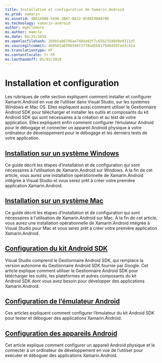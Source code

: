 ```yaml
---
title: Installation et configuration de Xamarin.Android
ms.prod: xamarin
ms.assetid: 4BE549B8-5696-2BA7-DA32-8C0EE90A879D
ms.technology: xamarin-android
author: mgmclemore
ms.author: mamcle
ms.date: 04/25/2018
ms.openlocfilehash: 269b5a06796ae748da93f7c65b23598d9e9311df
ms.sourcegitcommit: 4b0582a0f06598f3ff8ad5b817946459fed3c42a
ms.translationtype: HT
ms.contentlocale: fr-FR
ms.lasthandoff: 05/03/2018
---
```

# <a name="setup-and-installation"></a>Installation et configuration

Les rubriques de cette section expliquent comment installer et configurer Xamarin.Android en vue de l’utiliser dans Visual Studio, sur les systèmes Windows et Mac OS. Elles expliquent aussi comment utiliser le Gestionnaire Android SDK pour télécharger et installer les outils et composants du kit Android SDK qui sont nécessaires à la création et au test de votre application. Elles expliquent enfin comment configurer l’émulateur Android pour le débogage et connecter un appareil Android physique à votre ordinateur de développement pour le débogage et les derniers tests de votre application.


## <a name="windows-installationandroidget-startedinstallationwindowsmd"></a>[Installation sur un système Windows](~/android/get-started/installation/windows.md)

Ce guide décrit les étapes d’installation et de configuration qui sont nécessaires à l’utilisation de Xamarin.Android sur Windows. À la fin de cet article, vous aurez une installation opérationnelle de Xamarin.Android intégrée à Visual Studio et vous serez prêt à créer votre première application Xamarin.Android.

## <a name="mac-installationhttpsdocsmicrosoftcomen-usvisualstudiomacinstallation"></a>[Installation sur un système Mac](https://docs.microsoft.com/en-us/visualstudio/mac/installation)

Ce guide décrit les étapes d’installation et de configuration qui sont nécessaires à l’utilisation de Xamarin.Android sur Mac. À la fin de cet article, vous aurez une installation opérationnelle de Xamarin.Android intégrée à Visual Studio pour Mac et vous serez prêt à créer votre première application Xamarin.Android.

## <a name="android-sdk-setupandroidget-startedinstallationandroid-sdkmd"></a>[Configuration du kit Android SDK](~/android/get-started/installation/android-sdk.md)

Visual Studio comprend le Gestionnaire Android SDK, qui remplace la version autonome du Gestionnaire Android SDK fournie par Google. Cet article explique comment utiliser le Gestionnaire Android SDK pour télécharger les outils, les plateformes et autres composants du kit Android SDK dont vous avez besoin pour développer des applications Xamarin.Android.

## <a name="android-emulator-setupandroidget-startedinstallationandroid-emulatorindexmd"></a>[Configuration de l’émulateur Android](~/android/get-started/installation/android-emulator/index.md)

Ces articles expliquent comment configurer l’émulateur du kit Android SDK pour tester et déboguer des applications Xamarin.Android.

## <a name="android-device-setupandroidget-startedinstallationset-up-device-for-developmentmd"></a>[Configuration des appareils Android](~/android/get-started/installation/set-up-device-for-development.md)

Cet article explique comment configurer un appareil Android physique et le connecter à un ordinateur de développement en vue de l’utiliser pour exécuter et déboguer des applications Xamarin.Android.
